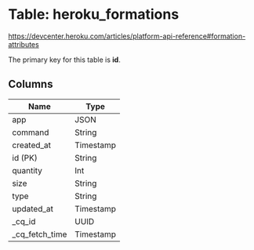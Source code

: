 # Table: heroku_formations
https://devcenter.heroku.com/articles/platform-api-reference#formation-attributes

The primary key for this table is **id**.


## Columns
| Name          | Type          |
| ------------- | ------------- |
|app|JSON|
|command|String|
|created_at|Timestamp|
|id (PK)|String|
|quantity|Int|
|size|String|
|type|String|
|updated_at|Timestamp|
|_cq_id|UUID|
|_cq_fetch_time|Timestamp|